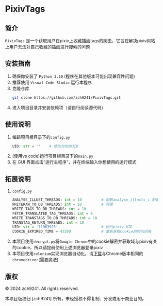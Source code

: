 # PixivTags

## 简介
`PixivTags` 是一个获取用户在pixiv上收藏插画tags的爬虫，它旨在解决pixiv网站上用户无法对自己收藏的插画进行搜索的问题
## 安装指南
1. 确保你安装了 `Python 3.10` (程序在其他版本可能出现兼容性问题)
2. 推荐使用 `Visual Code Studio` 运行本程序
3. 克隆仓库
   ```bash  
   git clone https://github.com/zch9241/PixivTags.git
4. 进入项目目录并安装依赖项（请自行阅读源代码）
## 使用说明
1. 编辑项目根目录下的`config.py`
   ```Python
   UID: str = ''    # 修改为你的UID
2. (使用vs code)运行项目根目录下的`main.py`
3. 在 GUI 界面点击“运行主程序”，并在终端输入你想使用的运行模式
## 拓展说明
1. `config.py`
   ```Python
   ANALYSE_ILLUST_THREADS: int = 10         # 函数analyse_illusts_i 的最大线程数量
   WRITERAW_TO_DB_THREADS: int = 10         # 同理
   WRITE_TAGS_TO_DB_THREADS: int = 10
   FETCH_TRANSLATED_TAG_THREADS: int = 8
   WRITE_TRANSTAGS_TO_DB_THREADS: int = 10
   TRANSTAG_RETURN_THREADS: int = 10
   UID: str = '71963925'                    # 你的pixiv UID
   COOKIE_EXPIRED_TIME = 43200              # 重新获取cookie的时间间隔
2. 本项目使用`decrypt.py`将`Google Chrome`中的cookie解密并获取域与pixiv有关的cookie，所以请提前使用上述浏览器登录pixiv
3. 本项目使用`selenium`实现浏览器自动化，请[下载](https://chromedriver.storage.googleapis.com/index.html)与Chrome版本相同的`chromedriver`(需要魔法)
## 版权  
  
© 2024 zch9241. All rights reserved.  
  
本项目版权归 [zch9241] 所有，未经授权不得复制、分发或用于商业目的。